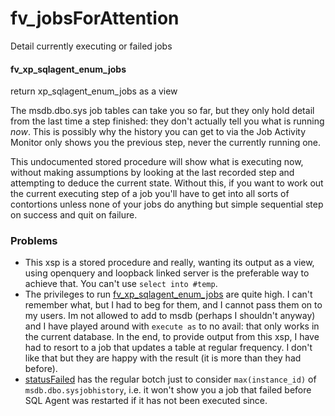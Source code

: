 # fv_jobsForAttention
Detail currently executing or failed jobs

#### fv_xp_sqlagent_enum_jobs
return xp_sqlagent_enum_jobs as a view

The msdb.dbo.sys job tables can take you so far, but they only hold detail from the last time a step finished: they don't actually tell you what is running _now_. This is possibly why the history you can get to via the Job Activity Monitor only shows you the previous step, never the currently running one.

This undocumented stored procedure will show what is executing now, without making assumptions by looking at the last recorded step and attempting to deduce the current state. Without this, if you want to work out the current executing step of a job you'll have to get into all sorts of contortions unless none of your jobs do anything but simple sequential step on success and quit on failure.

### Problems

+ This xsp is a stored procedure and really, wanting its output as a view, using openquery and loopback linked server is the preferable way to achieve that.  You can't use `select into #temp`.
+ The privileges to run [fv_xp_sqlagent_enum_jobs](https://github.com/iywsdrdiy/fv_jobsForAttention/blob/main/fv_xp_sqlagent_enum_jobs.sql) are quite high. I can't remember what, but I had to beg for them, and I cannot pass them on to my users. Im not allowed to add to msdb (perhaps I shouldn't anyway) and I have played around with `execute as` to no avail: that only works in the current database. In the end, to provide output from this xsp, I have had to resort to a job that updates a table at regular frequency. I don't like that but they are happy with the result (it is more than they had before).
+ [statusFailed](https://github.com/iywsdrdiy/fv_jobsForAttention/blob/main/statusFailed.sql) has the regular botch just to consider `max(instance_id)` of `msdb.dbo.sysjobhistory`, i.e. it won't show you a job that failed before SQL Agent was restarted if it has not been executed since.
